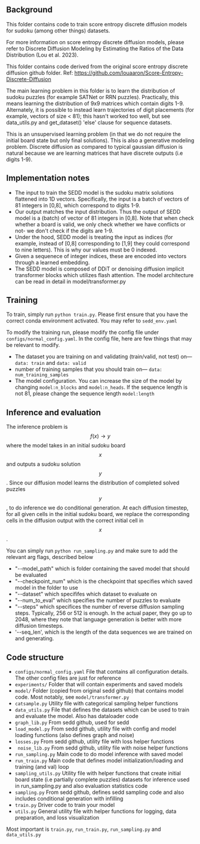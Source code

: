 ## Background

This folder contains code to train score entropy discrete diffusion models for sudoku (among other things) datasets. 

For more information on score entropy discrete diffusion models, please refer to Discrete Diffusion Modeling by Estimating the Ratios of the Data Distribution (Lou et al. 2023). 

This folder contains code derived from the original score entropy discrete diffusion github folder. Ref: https://github.com/louaaron/Score-Entropy-Discrete-Diffusion

The main learning problem in this folder is to learn the distribution of sudoku puzzles (for example SATNet or RRN puzzles). Practically, this means learning the distribution of 9x9 matrices which contain digits 1-9. Alternately, it is possible to instead learn trajectories of digit placements (for example, vectors of size < 81); this hasn't worked too well, but see data_utils.py and get_dataset() 'else' clause for sequence datasets.

This is an unsupervised learning problem (in that we do not require the initial board state but only final solutions). 
This is also a generative modeling problem. Discrete diffusion as compared to typical gaussian diffusion is natural because we are learning matrices that have discrete outputs (i.e digits 1-9). 

## Implementation notes 
- The input to train the SEDD model is the sudoku matrix solutions flattened into 1D vectors. Specifically, the input is a batch of vectors of 81 integers in [0,8], which correspond to digits 1-9.
- Our output matches the input distribution. Thus the output of SEDD model is a (batch) of vector of 81 integers in [0,8]. Note that when check whether a board is valid, we only check whether we have conflicts or not- we don't check if the digits are 1-9.  
- Under the hood, SEDD model is treating the input as indices (for example, instead of [0,8] corresponding to [1,9] they could correspond to nine letters). This is why our values must be 0 indexed. 
- Given a sequenece of integer indices, these are encoded into vectors through a learned embedding. 
- The SEDD model is composed of DDiT or denoising diffusion implicit transformer blocks which utilizes flash attention. The model architecture can be read in detail in model/transformer.py


## Training

To train, simply run ```python train.py```. Please first ensure that you have the correct conda environment activated. You may refer to ```sedd_env.yaml``` 

To modify the training run, please modify the config file under ```configs/normal_config.yaml```. 
In the config file, here are few things that may be relevant to modify.
- The dataset you are training on and validating (train/valid, not test) on— ```data: train``` and ```data: valid```
- number of training samples that you should train on— ```data: num_training_samples```
- The model configuration. You can increase the size of the model by changing ```model:n_blocks``` and ```model:n_heads```. If the sequence length is not 81, please change the sequence length ```model:length```

## Inference and evaluation 
The inference problem is $$f(x) \to y$$ where the model takes in an initial sudoku board $$x$$ and outputs a sudoku solution $$y$$. Since our diffusion model learns the distribution of completed solved puzzles $$y$$, to do inference we do conditional generation. At each diffusion timestep, for all given cells in the initial sudoku board, we replace the corresponding cells in the diffusion output with the correct initial cell in $$x$$.

You can simply run ```python run_sampling.py``` and make sure to add the relevant arg flags, described below

- "--model_path" which is folder containing the saved model that should be evaluated 
- "--checkpoint_num" which is the checkpoint that specifies which saved model in the folder to use 
- "--dataset" which specififes which dataset to evaluate on 
- "--num_to_eval" which specifies the number of puzzles to evaluate
- "--steps" which specifices the number of reverse diffusion sampling steps. Typically, 256 or 512 is enough. In the actual paper, they go up to 2048, where they note that language generation is better with more diffusion timesteps.
- '--seq_len', which is the length of the data sequences we are trained on and generating.

## Code structure 
- ```configs/normal_config.yaml``` File that contains all configuration details. The other config files are just for reference
- ```experiments/``` Folder that will contain experiments and saved models
- ```model/``` Folder (copied from original sedd github) that contains model code. Most notably, see ```model/transformer.py```
-  ```catsample.py``` Utility file with categorical sampling helper functions
-  ```data_utils.py``` File that defines the datasets which can be used to train and evaluate the model. Also has dataloader code
-  ```graph_lib.py``` From sedd github, used for sedd
-  ```load_model.py``` From sedd github, utility file with config and model loading functions (also defines graph and noise)
-  ```losses.py``` From sedd github, utility file with loss helper functions
- ``` noise_lib.py``` From sedd github, utility file with noise helper functions
- ```run_sampling.py``` Main code to do model inference with saved model
- ```run_train.py``` Main code that defines model initialization/loading and training (and val) loop
- ```sampling_utils.py``` Utility file with helper functions that create initial board state (i.e partially complete puzzles) datasets for inference used in run_sampling.py and also evaluation statistics code
- ```sampling.py``` From sedd github, defines sedd sampling code and also includes conditional generation with infilling
- ```train.py``` Driver code to train your model
- ```utils.py``` General utility file with helper functions for logging, data preparation, and loss visualization 

Most important is ```train.py```, ```run_train.py```, ```run_sampling.py``` and ```data_utils.py```

